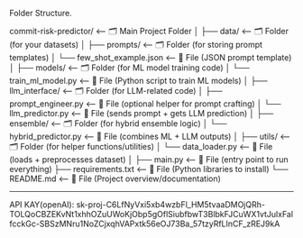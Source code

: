 Folder Structure.

commit-risk-predictor/               <-- 🗂️ Main Project Folder
│
├── data/                            <-- 🗂️ Folder (for your datasets)
│
├── prompts/                         <-- 🗂️ Folder (for storing prompt templates)
│   └── few_shot_example.json        <-- 📄 File (JSON prompt template)
│
├── models/                          <-- 🗂️ Folder (for ML model training code)
│   └── train_ml_model.py            <-- 📄 File (Python script to train ML models)
│
├── llm_interface/                   <-- 🗂️ Folder (for LLM-related code)
│   ├── prompt_engineer.py           <-- 📄 File (optional helper for prompt crafting)
│   └── llm_predictor.py             <-- 📄 File (sends prompt + gets LLM prediction)
│
├── ensemble/                        <-- 🗂️ Folder (for hybrid ensemble logic)
│   └── hybrid_predictor.py          <-- 📄 File (combines ML + LLM outputs)
│
├── utils/                           <-- 🗂️ Folder (for helper functions/utilities)
│   └── data_loader.py               <-- 📄 File (loads + preprocesses dataset)
│
├── main.py                          <-- 📄 File (entry point to run everything)
├── requirements.txt                 <-- 📄 File (Python libraries to install)
└── README.md                        <-- 📄 File (Project overview/documentation)

-------------------------------------------------------------------------------------------------------

API KAY(openAI):
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